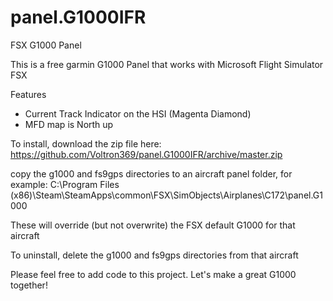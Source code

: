 # panel.G1000IFR
FSX G1000 Panel

This is a free garmin G1000 Panel that works with Microsoft Flight Simulator FSX

Features
* Current Track Indicator on the HSI (Magenta Diamond)
* MFD map is North up

To install, download the zip file here:
https://github.com/Voltron369/panel.G1000IFR/archive/master.zip

copy the g1000 and fs9gps directories to an aircraft panel folder, for example:
C:\Program Files (x86)\Steam\SteamApps\common\FSX\SimObjects\Airplanes\C172\panel.G1000

These will override (but not overwrite) the FSX default G1000 for that aircraft

To uninstall, delete the g1000 and fs9gps directories from that aircraft

Please feel free to add code to this project.  Let's make a great G1000 together!
